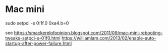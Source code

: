 # Mac mini
sudo setpci -s 0:1f.0 0xa4.b=0

see 
https://smackerelofopinion.blogspot.com/2011/09/mac-mini-rebooting-tweaks-setpci-s-01f0.html
https://williamlam.com/2013/02/enable-auto-startup-after-power-failure.html